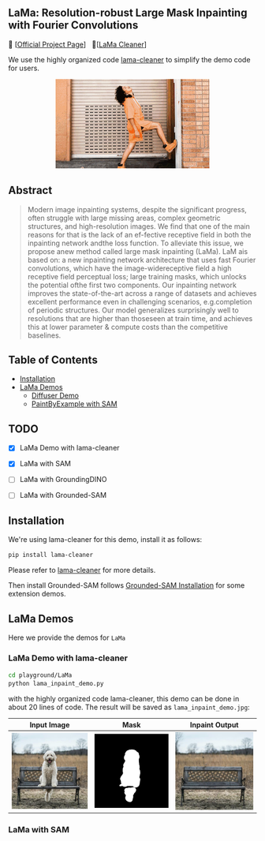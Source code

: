 ## LaMa: Resolution-robust Large Mask Inpainting with Fourier Convolutions

:grapes: [[Official Project Page](https://advimman.github.io/lama-project/)] &nbsp; :apple:[[LaMa Cleaner](https://github.com/Sanster/lama-cleaner)]

We use the highly organized code [lama-cleaner](https://github.com/Sanster/lama-cleaner) to simplify the demo code for users.

<div align="center">

![](https://raw.githubusercontent.com/senya-ashukha/senya-ashukha.github.io/master/projects/lama_21/ezgif-4-0db51df695a8.gif)

</div>

## Abstract

> Modern image inpainting systems, despite the significant progress, often struggle with large missing areas, complex geometric structures, and high-resolution images. We find that one of the main reasons for that is the lack of an ef-fective receptive field in both the inpainting network andthe loss function. To alleviate this issue, we propose anew method called large mask inpainting (LaMa). LaM ais based on: a new inpainting network architecture that uses fast Fourier convolutions, which have the image-widereceptive field
a high receptive field perceptual loss; large training masks, which unlocks the potential ofthe first two components. Our inpainting network improves the state-of-the-art across a range of datasets and achieves excellent performance even in challenging scenarios, e.g.completion of periodic structures. Our model generalizes surprisingly well to resolutions that are higher than thoseseen at train time, and achieves this at lower parameter & compute costs than the competitive baselines.

## Table of Contents
- [Installation](#installation)
- [LaMa Demos](#paint-by-example-demos)
  - [Diffuser Demo](#paintbyexample-diffuser-demos)
  - [PaintByExample with SAM](#paintbyexample-with-sam)


## TODO
- [x] LaMa Demo with lama-cleaner
- [x] LaMa with SAM
- [ ] LaMa with GroundingDINO
- [ ] LaMa with Grounded-SAM


## Installation
We're using lama-cleaner for this demo, install it as follows:
```bash
pip install lama-cleaner
```
Please refer to [lama-cleaner](https://github.com/Sanster/lama-cleaner) for more details. 

Then install Grounded-SAM follows [Grounded-SAM Installation](https://github.com/IDEA-Research/Grounded-Segment-Anything#installation) for some extension demos.

## LaMa Demos
Here we provide the demos for `LaMa`

### LaMa Demo with lama-cleaner

```bash
cd playground/LaMa
python lama_inpaint_demo.py
```
with the highly organized code lama-cleaner, this demo can be done in about 20 lines of code. The result will be saved as `lama_inpaint_demo.jpg`:

<div align="center">

| Input Image | Mask | Inpaint Output |
|:----:|:----:|:----:|
| ![](https://github.com/IDEA-Research/detrex-storage/blob/main/assets/grounded_sam/lama/example.jpg?raw=true) | ![](https://github.com/IDEA-Research/detrex-storage/blob/main/assets/grounded_sam/lama/mask.png?raw=true) | ![](https://github.com/IDEA-Research/detrex-storage/blob/main/assets/grounded_sam/lama/lama_inpaint_demo.jpg?raw=true) |

</div>

### LaMa with SAM


